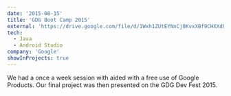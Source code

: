 ```yaml
---
date: '2015-08-15'
title: 'GDG Boot Camp 2015'
external: 'https://drive.google.com/file/d/1Wxh1ZUtEYNnCj0KvxXBf9CHXXdPT2sw1/view?usp=drive_link'
tech:
  - Java
  - Android Studio
company: 'Google'
showInProjects: true
---
```


We had a once a week session with aided with a free use of Google Products. Our final project was then presented on the GDG Dev Fest 2015.

